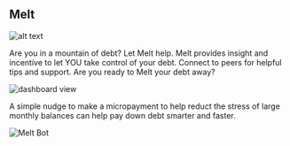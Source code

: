 ## Melt

![alt text](http://uxdrew.io/melt/brand.png)

Are you in a mountain of debt?  Let Melt help.  Melt provides insight and incentive to let YOU take control of your debt.  Connect to peers for helpful tips and support.  Are you ready to Melt your debt away?

![dashboard view](http://uxdrew.io/melt/dashboard-1.png)

A simple nudge to make a micropayment to help reduct the stress of large monthly balances can help pay down debt smarter and faster. 

![Melt Bot](http://uxdrew.io/public_html/melt/bot/melt-bot.gif)


